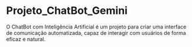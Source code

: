 # Projeto_ChatBot_Gemini
O ChatBot com Inteligência Artificial é um projeto para criar uma interface de comunicação automatizada, capaz de interagir com usuários de forma eficaz e natural.
